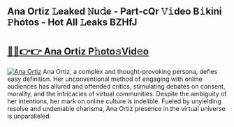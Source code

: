 ## Ana Ortiz 𝙻eaked 𝙽u𝚍e - Part-cQr 𝚅𝚒deo B𝚒kini 𝙿hotos - Hot All 𝙻eaks BZHfJ

# <h2><a href="http://ld21wq.urlbe.top/?page=Ana+Ortiz">🔗🔗👉👉 Ana Ortiz P𝚑oto𝚜Vid𝚎o</a></h2>

[![Ana Ortiz](https://i.imgur.com/eBuTRDB.gif)](http://ld21wq.urlbe.top/?page=Ana+Ortiz)
Ana Ortiz, a complex and thought-provoking persona, defies easy definition. Her unconventional method of engaging with online audiences has allured and offended critics, stimulating debates on consent, morality, and the intricacies of virtual communities. Despite the ambiguity of her intentions, her mark on online culture is indelible. Fueled by unyielding resolve and undeniable charisma, Ana Ortiz presence in the virtual universe is unparalleled.
